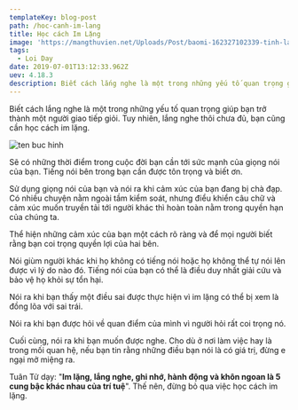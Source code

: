 ```yaml
---
templateKey: blog-post
path: /hoc-canh-im-lang
title: Học cách Im Lặng
image: 'https://mangthuvien.net/Uploads/Post/baomi-162327102339-tinh-lang.jpg' 
tags:
  - Loi Day
date: 2019-07-01T13:12:33.962Z
uev: 4.18.3
description: Biết cách lắng nghe là một trong những yếu tố quan trọng giúp bạn trở thành một người giao tiếp giỏi. Tuy nhiên, lắng nghe thôi chưa đủ, bạn cũng cần học cách im lặng.
---
```


Biết cách lắng nghe là một trong những yếu tố quan trọng giúp bạn trở thành một người giao tiếp giỏi. Tuy nhiên, lắng nghe thôi chưa đủ, bạn cũng cần học cách im lặng.

![ten buc hinh](http://www.daotaoquocte.com/wp-content/uploads/2017/08/hoc-cach-im-lang-600x400.jpg "ten buc hinh")

Sẽ có những thời điểm trong cuộc đời bạn cần tới sức mạnh của giọng nói của bạn. Tiếng nói bên trong bạn cần được tôn trọng và biết ơn.

Sử dụng giọng nói của bạn và nói ra khi cảm xúc của bạn đang bị chà đạp. Có nhiều chuyện nằm ngoài tầm kiểm soát, nhưng điểu khiển câu chữ và cảm xúc muốn truyền tải tới người khác thì hoàn toàn nằm trong quyền hạn của chúng ta.

Thể hiện những cảm xúc của bạn một cách rõ ràng và để mọi người biết rằng bạn coi trọng quyền lợi của hai bên.

Nói giùm người khác khi họ không có tiếng nói hoặc họ không thể tự nói lên được vì lý do nào đó. Tiếng nói của bạn có thể là điều duy nhất giải cứu và bảo vệ họ khỏi sự tổn hại.

Nói ra khi bạn thấy một điều sai được thực hiện vì im lặng có thể bị xem là đồng lõa với sai trái.

Nói ra khi bạn được hỏi về quan điểm của mình vì người hỏi rất coi trọng nó.

Cuối cùng, nói ra khi bạn muốn được nghe. Cho dù ở nơi làm việc hay là trong mối quan hệ, nếu bạn tin rằng những điều bạn nói là có giá trị, đừng e ngại mở miệng ra.

Tuân Tử dạy: "**Im lặng, lắng nghe, ghi nhớ, hành động và khôn ngoan là 5 cung bậc khác nhau của trí tuệ**". Thế nên, đừng bỏ qua việc học cách im lặng.

